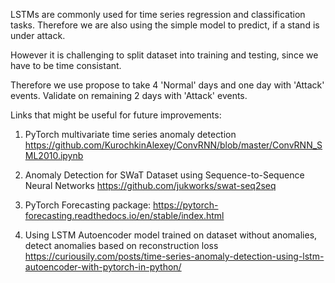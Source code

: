 LSTMs are commonly used for time series regression and classification
tasks.
Therefore we are also using the simple model
to predict, if a stand is under attack.

However it is challenging to split dataset into training and testing,
since we have to be time consistant.

Therefore we use propose to take 4 'Normal' days and one day
with 'Attack' events.
Validate on remaining 2 days with 'Attack' events.


Links that might be useful for future improvements:

1. PyTorch multivariate time series anomaly detection
https://github.com/KurochkinAlexey/ConvRNN/blob/master/ConvRNN_SML2010.ipynb

2. Anomaly Detection for SWaT Dataset using Sequence-to-Sequence Neural Networks
https://github.com/jukworks/swat-seq2seq

3. PyTorch Forecasting package:
https://pytorch-forecasting.readthedocs.io/en/stable/index.html

4. Using LSTM Autoencoder model trained on dataset
without anomalies, detect anomalies based on reconstruction loss
https://curiousily.com/posts/time-series-anomaly-detection-using-lstm-autoencoder-with-pytorch-in-python/
